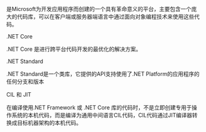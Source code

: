 是Microsoft为开发应用程序而创建的一个具有革命意义的平台，主要包含一个庞大的代码库，可以在客户端或服务器端语言中通过面向对象编程技术来使用这些代码。

.NET Core

.NET Core 是进行跨平台代码开发的最优化的解决方案。

.NET Standard

.NET Standard是一个类库，它提供的API支持使用了.NET Platform的应用程序的任何分支和版本

CIL 和 JIT

在编译使用.NET Framework 或 .NET Core 库的代码时，不是立即创建专用于操作系统的本机代码，而是编译为通用中间语言CIL代码，CIL代码通过JIT编译器转换成目标机器架构的本机代码。